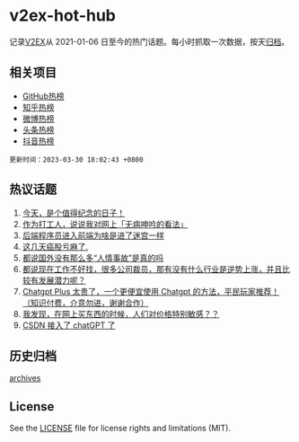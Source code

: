 # v2ex-hot-hub

 记录[V2EX](https://www.v2ex.com/)从 2021-01-06 日至今的热门话题。每小时抓取一次数据，按天[归档](archives)。
 
 ## 相关项目

- [GitHub热榜](https://github.com/it985/github-hot-hub)
- [知乎热榜](https://github.com/it985/zhihu-hot-hub)
- [微博热榜](https://github.com/it985/weibo-hot-hub)
- [头条热榜](https://github.com/it985/toutiao-hot-hub)
- [抖音热榜](https://github.com/it985/douyin-hot-hub)


 `更新时间：2023-03-30 18:02:43 +0800`

## 热议话题

1. [今天，是个值得纪念的日子！](https://www.v2ex.com/t/928440)
1. [作为打工人，说说我对网上「无病呻吟的看法」](https://www.v2ex.com/t/928252)
1. [后端程序员进入前端为啥是进了迷宫一样](https://www.v2ex.com/t/928258)
1. [这几天癌股亏麻了.](https://www.v2ex.com/t/928378)
1. [都说国外没有那么多“人情事故”是真的吗](https://www.v2ex.com/t/928291)
1. [都说现在工作不好找，很多公司裁员，那有没有什么行业是逆势上涨，并且比较有发展潜力呢？](https://www.v2ex.com/t/928361)
1. [Chatgpt Plus 太贵了，一个更便宜使用 Chatgpt 的方法，平民玩家推荐！（知识付费，介意勿进，谢谢合作）](https://www.v2ex.com/t/928327)
1. [我发现，在网上买东西的时候，人们对价格特别敏感？？](https://www.v2ex.com/t/928346)
1. [CSDN 接入了 chatGPT 了](https://www.v2ex.com/t/928501)

## 历史归档

[archives](archives)

## License

See the [LICENSE](LICENSE) file for license rights and limitations (MIT).
